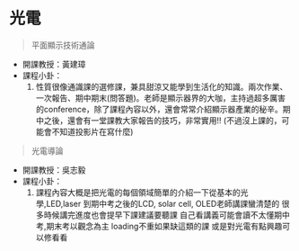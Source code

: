 # 光電


> 平面顯示技術通論

* 開課教授：黃建璋
* 課程小卦：
  1. 性質很像通識課的選修課，兼具甜涼又能學到生活化的知識。兩次作業、一次報告、期中期末(問答題)。老師是顯示器界的大咖，主持過超多厲害的conference，除了課程內容以外，還會常常介紹顯示器產業的秘辛。期中之後，還會有一堂課教大家報告的技巧，非常實用!! (不過沒上課的，可能會不知道投影片在寫什麼)

> 光電導論

* 開課教授：吳志毅
* 課程小卦：
  1. 課程內容大概是把光電的每個領域簡單的介紹一下從基本的光學,LED,laser 到期中考之後的LCD, solar cell, OLED老師講課蠻清楚的 很多時候講完進度也會提早下課建議要聽課 自己看講義可能會讀不太懂期中考,期末考以觀念為主 loading不重如果缺這類的課 或是對光電有點興趣可以修看看
